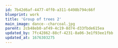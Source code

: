 ```yaml
---
id: 7b42d6af-4477-4ff0-a311-6498b794c66f
blueprint: work
title: 'Group of trees 2'
main_image: dance--charcoal.jpg
parent: 2cb48eb0-af49-4c19-8d74-d33fbde615ea
updated_by: 7fc42862-88cf-4231-8a06-3e1f93ee1fbb
updated_at: 1676303275
---
```

